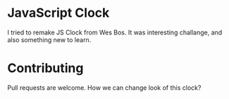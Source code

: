 # JavaScript Clock

I tried to remake JS Clock from Wes Bos. It was interesting challange, and also something new to learn. 

# Contributing

Pull requests are welcome. How we can change look of this clock?  

